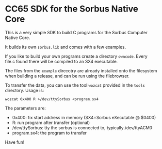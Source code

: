 CC65 SDK for the Sorbus Native Core
===================================

This is a very simple SDK to build C programs for the Sorbus Computer
Native Core.

It builds its own `sorbus.lib` and comes with a few examples.

If you like to build your own programs create a directory `owncode`.
Every file.c found there will be compiled to an SX4 executable.

The files from the `example` direcotry are already installed onto the
filesystem when building a release, and can be run using the filebrowser.

To transfer the data, you can use the tool `wozcat` provided in the
`tools` directory. Usage is:

```
wozcat 0x400 R >/dev/ttySorbus <program.sx4
```

The parameters are:
- 0x400: fix start address in memory (SX4=Sorbus eXecutable @ $0400)
- R: run program after transfer (optional)
- /dev/ttySorbus: tty the sorbus is connected to, typically /dev/ttyACM0
- program.sx4: the program to transfer

Have fun!
